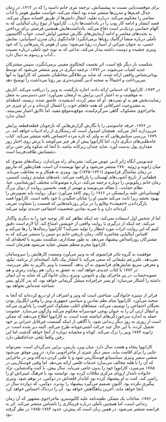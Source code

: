 برای موقعیت‌یابی نسبت به پیشینیانش، ترجمه نثری خانم داسیه را که در ۱۷۱۲، در زمان جدال قدیم‌ها و مدرن‌ها منتشر شده بود انتقاد می‌کند، خواست تطبیق هومر با آداب معاصر را محکوم می‌کند، درباره تقلید، انتقال دانش‌ها از طریق افسانه سوال می‌کند، قصد انتشار و ادامه کار پوپ را در یادداشت‌ها دارد... کازانووا از نبوغ زبان ایتالیایی که به الهام حماسی نزدیک‌تر است دفاع می‌کند. یادداشت‌هایش همچنین فرصتی برای پرداختن به بحث‌های معاصر و ادامه آزمایش‌های نگارش شخص اولش است. خواب آگاممنون تأملی درباره منشأ ارگانیک رؤیاها برمی‌انگیزد؛ فاندانگوی زنان مدرن اسپانیایی، نمایش حسی، به عنوان میراثی از اسپارت رؤیا می‌شود؛ بیتی از هومر یاد پنیرهایی را که خود ونیزی چشیده و دوست داشته بیدار می‌کند، تداعی که به نوبه خود تأملی درباره نسبیت آداب و رسوم به دنبال دارد...

شکست بار دیگر تلخ است. اثر نخست کنجکاوی معینی برمی‌انگیزد، سپس مشترکان جدید کمیاب می‌شوند. در ۱۷۷۶، ترجمه دیگری در ونیز منتشر می‌شود که توسط یونانی‌شناس واقعی ارائه شده، که شاید بی‌علاقگی مخاطبان نخستی که کازانووا به آنها می‌پرداخت و احتمالاً به صحنه ادبی گسترده‌تری نیز رؤیا می‌داشت را توضیح دهد.

در ۱۷۷۴، کازانووا که خدماتی ارائه داده، اجازه بازگشت به ونیز را دریافت می‌کند. آثارش نه موفقیت و نه اعتبار ادبی برایش به ارمغان نمی‌آورد؛ حتی دسترسی به شغل رضایت‌بخش هم به او نمی‌دهد. او که سفر کرده، اندیشیده، عاشق شده، زیسته، لحظه‌ای به مشروعیت اشرافانی که همه جاهای خوب را اشغال کرده‌اند و در او چیزی جز ماجراجوی مشکوک، گاهی سرگرم‌کننده، موقع‌به‌موقع مفید، اما نالایق اعتبار نمی‌بینند، ایمان ندارد. 

در ۱۷۷۶، حرفه جاسوسی را با نگارش گزارش‌هایی که بازجویان قطعه‌قطعه برایش می‌پردازند آغاز می‌کند. همچنان امیدوار است که رستگاری از راه ادبیات خواهد آمد. در ۱۷۷۹ بررسی ستایش‌هایی که به ولتر که تازه مرده اختصاص یافته منتشر می‌کند. کتاب جاه‌طلبی‌های دیگری دارد، اما کازانووا پیش از هر چیز می‌کوشد با پرش روی اخبار روز مقداری پول بدست آورد. شاید چندان زیرکانه نباشد، تا آنجا که شکوه ولتر حتی برای دشمنانش طاقت‌فرسا است.

چندنویس آنگاه ژانر ادبی عوض می‌کند: نشریه‌ای راه می‌اندازد، رساله‌های متنوع، که میان ژانویه و ژوئیه ۱۷۸۰ منتشر می‌شود و او تنها نویسنده آن است، همان‌طور که ماریوو در زمان تماشاگر فرانسوی (۱۷۲۱-۱۷۲۵) بود. ونیزی نه همکار و نه مخاطب می‌یابد. قطعاتی از تاریخ آشوب‌های لهستان را بازیافت می‌کند، نامه‌های میلیدی ژولیت کتسبی، رمان خانم ریکوبونی را دوباره ترجمه می‌کند، درباره موضوعات مختلف (نورشناسی، حیا، نظام حمایت...) مقاله می‌نویسد و مهمتر از همه، نخستین روایت از دوئل بزرگ لهستانی‌اش علیه برانیسکی در ۱۷۶۶ را روی کاغذ می‌آورد: دوئل. روایت باید تصویرش را بهبود بخشد زیرا ثابت می‌کند نجیبی او را شایان جنگیدن با خود یافته است. کازانووا قصد بازگرداندن «حقیقت» وقایع را در برابر روزنامه‌هایی که قسمت را متفاوت تعریف کرده‌اند دارد و با ضربه نمادین شخصیت اجتماعی جدیدی تولید می‌کند.

اما از شخص اول استفاده نمی‌کند، چه اینکه تظاهر کند کار توجیه خود را به دیگری واگذار می‌کند، چه اینکه از درگیری با روایت واقعی از خویشتن امتناع کند. آیا لازم است دقیق کنیم که این روایت اثرات مورد انتظار را تولید نمی‌کند؟ کازانووا رساله‌ها را رها می‌کند و اقتباس ایتالیایی محاصره کاله، رمان تاریخی خانم دو تنسن را منتشر می‌کند که به مشترکان روزنامه‌اش پیشنهاد می‌دهد. به طور معناداری، شکست نشریه با لحظه‌ای که کازانووا محرم منظم تفتیش عقاید می‌شود همزمان است.

موفقیت بد گروه تئاتر فرانسوی که به ونیز می‌آورد وضعیت کارهایش را سروسامان نمی‌دهد، علی‌رغم تبلیغاتی که سعی می‌کند با انتشار پیک تالیا، آمیخته‌ای از برنامه، تبلیغ، و معرفی سریع نمایش‌های فرانسوی به آن بدهد. گسست با ونیز ناگزیر به نظر می‌رسد. در ۱۷۸۲ با کتاب جدیدی خواهد آمد، نه عشق نه زنان، هم روایت رمزی و هم تسویه‌حساب. در پی ماجرای پول و ناموس، ونیزی رمان خانوادگی که شاید به آن ایمان داشته را آشکار می‌سازد: او پسر حرامزاده میشل گریمانی خواهد بود، که پدر کارلو، پسر شناخته شده‌اش نخواهد بود.

فراتر از ستیزه خانوادگی، شناختی است که ونیز و اشراف از او دریغ کرده‌اند که آنجا به صحنه می‌آورد. کازانووا تمام نظم نمادین و سیاسی جمهوری ونیز را وقتی انگل‌وار بودن نخبگان اجتماعی را توصیف می‌کند، منشأهای اغلب مشکوک اشرافیت را یادآوری می‌کند و انتقال ارثی آن را به عنوان پوچی خودسرانه محکوم می‌کند واژگون می‌سازد. خشونت حمله به اندازه سرخوردگی‌های انباشته شده است. به کازانووا اطلاع می‌دهند که ممکن است از روزی به روز دیگر زندانی شود. با آگاهی از اینکه گسست غیرقابل جبرانی بر خود تحمیل کرده، با این حال چند حرکت آشتی‌جویانه طرح می‌کند. البته دیر شده است: در ژانویه ۱۷۸۳ ونیز را ترک می‌کند. کوتاه و مخفیانه دوباره از آنجا خواهد گذشت اما این رفتن واقعاً تلخی خداحافظی دارد.

کازانووا پنجاه و هشت سال دارد. میان وین، پاریس، برلین سرگردان است. نمی‌تواند جایی را برای اقامت بیابد، سفر دیگر چیزی از ماجراجویی ندارد. در وین موفق می‌شود منشی سفیر ونیزی سباستیانو فوسکارینی شود و با علنی کردن دیدگاه ونیز در ماجرایی که آن را با هلند مخالف می‌سازد خدمات قلمی ارائه می‌دهد. اما وقتی فوسکارینی در ۱۷۸۵ می‌میرد، کازانووا خود را بدون حامی می‌یابد. سال پیش، با کنت والدشتاین، نژاد خانواده نامدار اروپای مرکزی ملاقات کرده بود. توانسته بود با فرهنگ غیبی‌اش او را راضی کند، کنت به او پیشنهاد کرده بود کتابدار قلعه‌اش در دوکس، در بوهم شود. ونیزی پیگیری نکرده بود. اکنون تصمیم می‌گیرد پیشنهاد را بپذیرد. دوکس، که دوازده سال در آنجا خواهد ماند، آخرین پناهگاهش خواهد بود. آن را دردناک احساس خواهد کرد.

در ۱۷۸۶، مناجات یک متفکر، طعنه‌نامه علیه کالیوسترو، ماجراجوی مشهور که آن زمان زندانی است، اما همچنین تأملی درباره فریبکاری را ناشناس منتشر می‌کند. اثر به فرانسه منتشر می‌شود. در همین زبان است که پیش‌تر، حدود ۱۷۸۴-۱۷۸۵ در نظر گرفته بود،
